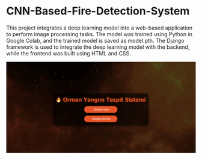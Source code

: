 # CNN-Based-Fire-Detection-System
This project integrates a deep learning model into a web-based application to perform image processing tasks. The model was trained using Python in Google Colab, and the trained model is saved as model.pth. The Django framework is used to integrate the deep learning model with the backend, while the frontend was built using HTML and CSS. 

<p align="center">
  <img src="review.gif" alt="Website view" width="700">
</p>
